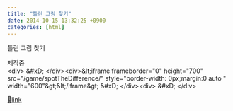 ```yaml
---
title: "틀린 그림 찾기"
date: 2014-10-15 13:32:25 +0900
categories: [html]
---
```


틀린 그림 찾기

제작중  
&lt;div&gt;  &amp;#xD;
&lt;/div&gt;&lt;div&gt;&amp;lt;iframe frameborder="0" height="700" src="/game/spotTheDifference/" style="border-width: 0px;margin:0 auto " width="600"&amp;gt;&amp;lt;/iframe&amp;gt;  &amp;#xD;
&lt;/div&gt;&lt;div&gt;  &amp;#xD;
&lt;/div&gt;


[🔗link](http://www.mins01.com/mh/tech/read/901)